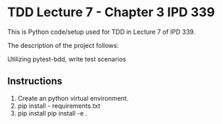 # TDD Lecture 7 - Chapter 3 IPD 339 

This is Python code/setup used for TDD in Lecture 7 of IPD 339.

The description of the project follows:

Utilizing pytest-bdd, write test scenarios
## Instructions

1. Create an python virtual environment.
2. pip install - requirements.txt
3. pip install pip install -e .

